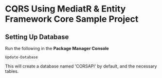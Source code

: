 ﻿# CQRS Using MediatR & Entity Framework Core Sample Project

## Setting Up Database

  Run the following in the **Package Manager Console**

    Update-Database

  This will create a database named 'CORSAPI' by default, and the necessary tables.